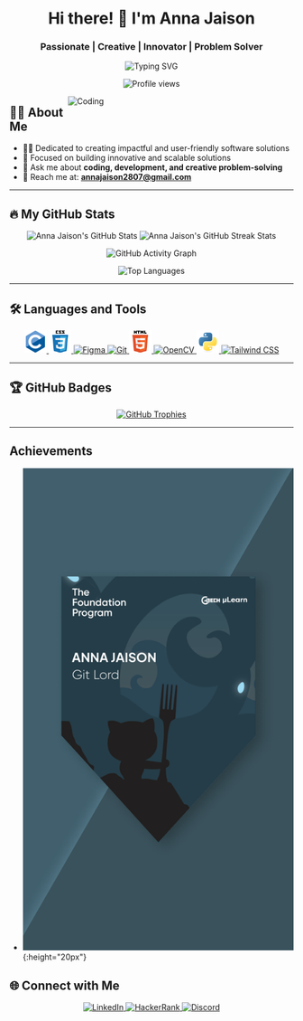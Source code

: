 <h1 align="center">Hi there! 👋 I'm Anna Jaison</h1>
<h3 align="center">Passionate | Creative | Innovator | Problem Solver</h3>

<p align="center">
  <img src="https://readme-typing-svg.herokuapp.com?duration=10000&center=true&vCenter=true&width=1000&height=50&lines=Welcome+to+my+GitHub+page!+I'm+Anna+Jaison." alt="Typing SVG">
</p>

<p align="center">
  <img src="https://komarev.com/ghpvc/?username=anna-jaison&label=Profile%20views&color=0e75b6&style=flat" alt="Profile views" />
</p>

<img align="right" alt="Coding" width="400" src="https://user-images.githubusercontent.com/74038190/221352975-94759904-aa4c-4032-a8ab-b546efb9c478.gif">

## 👩🏻 About Me

- 👩‍💻 Dedicated to creating impactful and user-friendly software solutions  
- 🎯 Focused on building innovative and scalable solutions  
- 💬 Ask me about **coding, development, and creative problem-solving**  
- 📧 Reach me at: **[annajaison2807@gmail.com](mailto:annajaison2807@gmail.com)**  

---

## 🔥 My GitHub Stats

<p align="center">
  <!-- GitHub Stats -->
  <img 
    width="400" 
    src="https://github-readme-stats.vercel.app/api?username=anna-jaison&count_private=true&show_icons=true&theme=midnight-purple" 
    alt="Anna Jaison's GitHub Stats" 
  /> <img 
    width="400" 
    src="https://streak-stats.demolab.com/?user=anna-jaison&theme=midnight-purple" 
    alt="Anna Jaison's GitHub Streak Stats" 
  />
</p>

<p align="center">
  <img width="830" src="https://github-readme-activity-graph.vercel.app/graph?username=anna-jaison&theme=high-contrast" alt="GitHub Activity Graph" />
</p>

<p align="center">
  <img src="https://github-readme-stats.vercel.app/api/top-langs/?username=anna-jaison&layout=compact&theme=dark&hide_border=true" alt="Top Languages" />
</p>

<!--<p align="center">
  <img width="400" src="https://github-readme-stats.vercel.app/api/pin/?username=anna-jaison&repo=Anna-Jaison&theme=midnight-purple" alt="Repository Card" />
</p>
-->
---

## 🛠️ Languages and Tools

<p align="center">
  <a href="https://www.cprogramming.com/" target="_blank" rel="noreferrer">
    <img src="https://raw.githubusercontent.com/devicons/devicon/master/icons/c/c-original.svg" alt="C" width="40" height="40" />
  </a>
  <a href="https://www.w3schools.com/css/" target="_blank" rel="noreferrer">
    <img src="https://raw.githubusercontent.com/devicons/devicon/master/icons/css3/css3-original-wordmark.svg" alt="CSS3" width="40" height="40" />
  </a>
  <a href="https://www.figma.com/" target="_blank" rel="noreferrer">
    <img src="https://www.vectorlogo.zone/logos/figma/figma-icon.svg" alt="Figma" width="40" height="40" />
  </a>
  <a href="https://git-scm.com/" target="_blank" rel="noreferrer">
    <img src="https://www.vectorlogo.zone/logos/git-scm/git-scm-icon.svg" alt="Git" width="40" height="40" />
  </a>
  <a href="https://www.w3.org/html/" target="_blank" rel="noreferrer">
    <img src="https://raw.githubusercontent.com/devicons/devicon/master/icons/html5/html5-original-wordmark.svg" alt="HTML5" width="40" height="40" />
  </a>
  <a href="https://opencv.org/" target="_blank" rel="noreferrer">
    <img src="https://www.vectorlogo.zone/logos/opencv/opencv-icon.svg" alt="OpenCV" width="40" height="40" />
  </a>
  <a href="https://www.python.org" target="_blank" rel="noreferrer">
    <img src="https://raw.githubusercontent.com/devicons/devicon/master/icons/python/python-original.svg" alt="Python" width="40" height="40" />
  </a>
  <a href="https://tailwindcss.com/" target="_blank" rel="noreferrer">
    <img src="https://www.vectorlogo.zone/logos/tailwindcss/tailwindcss-icon.svg" alt="Tailwind CSS" width="40" height="40" />
  </a>
</p>

---

## 🏆 GitHub Badges

<p align="center">
  <a href="https://github.com/ryo-ma/github-profile-trophy">
    <img src="https://github-profile-trophy.vercel.app/?username=anna-jaison&theme=dark&margin-w=15" alt="GitHub Trophies" />
  </a>
</p>

---
## Achievements
- ![Foundation Program Badge](https://github.com/Anna-Jaison/Anna-Jaison/blob/main/TFP%20Badges/tfp-card.png){:height="20px"}

## 🌐 Connect with Me

<p align="center">
  <a href="https://linkedin.com/in/anna-jaison" target="_blank" rel="noreferrer">
    <img src="https://raw.githubusercontent.com/rahuldkjain/github-profile-readme-generator/master/src/images/icons/Social/linked-in-alt.svg" alt="LinkedIn" height="30" width="40" />
  </a>
  <a href="https://www.hackerrank.com/annajaison2807" target="_blank" rel="noreferrer">
    <img src="https://raw.githubusercontent.com/rahuldkjain/github-profile-readme-generator/master/src/images/icons/Social/hackerrank.svg" alt="HackerRank" height="30" width="40" />
  </a>
  <a href="https://discord.gg/anna_jaison" target="_blank" rel="noreferrer">
    <img src="https://raw.githubusercontent.com/rahuldkjain/github-profile-readme-generator/master/src/images/icons/Social/discord.svg" alt="Discord" height="30" width="40" />
  </a>
</p>


